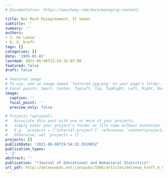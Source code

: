 ```yaml
---
# Documentation: https://wowchemy.com/docs/managing-content/

title: Not Much Disagreement, It Seems
subtitle: ''
summary: ''
authors:
- J. De Leeuw
- G. G. Kreft
tags: []
categories: []
date: '1995-01-01'
lastmod: 2021-06-06T12:54:32-07:00
featured: false
draft: false

# Featured image
# To use, add an image named `featured.jpg/png` to your page's folder.
# Focal points: Smart, Center, TopLeft, Top, TopRight, Left, Right, BottomLeft, Bottom, BottomRight.
image:
  caption: ''
  focal_point: ''
  preview_only: false

# Projects (optional).
#   Associate this post with one or more of your projects.
#   Simply enter your project's folder or file name without extension.
#   E.g. `projects = ["internal-project"]` references `content/project/deep-learning/index.md`.
#   Otherwise, set `projects = []`.
projects: []
publishDate: '2021-06-06T19:54:32.591905Z'
publication_types:
- '2'
abstract: ''
publication: '*Journal of Educational and Behavioral Statistics*'
url_pdf: http://deleeuwpdx.net/janspubs/1995/articles/deleeuw_kreft_A_95b.pdf
---
```

